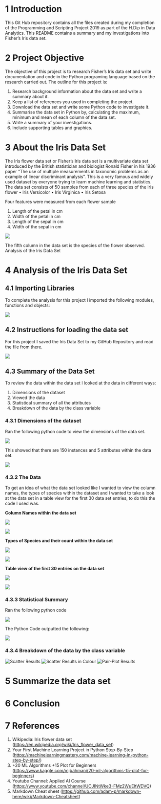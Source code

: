 # 1 Introduction
This Git Hub repository contains all the files created during my completion of the Programming and Scripting Project 2019 as part of the H.Dip in Data Analytics.  This README contains a summary and my investigations into Fisher’s Iris data set.

# 2 Project Objective
The objective of this project is to research Fisher’s Iris data set and write documentation and code in the Python programing language based on the research carried out.  The outline for this project is:
1. Research background information about the data set and write a summary about it.
2. Keep a list of references you used in completing the project.
3. Download the data set and write some Python code to investigate it.
4. Summarise the data set in Python by, calculating the maximum, minimum and mean of each column of the data set. 
5. Write a summary of your investigations.
6. Include supporting tables and graphics.

# 3 About the Iris Data Set
The Iris flower data set or Fisher’s Iris data set is a multivariate data set introduced by the British statistician and biologist Ronald Fisher in his 1936 paper “The use of multiple measurements in taxonomic problems as an example of linear discriminant analysis”. This is a very famous and widely used dataset by everyone trying to learn machine learning and statistics. The data set consists of 50 samples from each of three species of the Iris flower 
•	Iris Versicolor 
•	Iris Virginica 
•	Iris Setosa

Four features were measured from each flower sample 
1.	Length of the petal in cm
2.	Width of the petal in cm
3.	Length of the sepal in cm
4.	Width of the sepal in cm
 
![](Images/Iris.jpg)

The fifth column in the data set is the species of the flower observed.
Analysis of the Iris Data Set

# 4 Analysis of the Iris Data Set
## 4.1 Importing Libraries
To complete the analysis for this project I imported the following modules, functions and objects:

![](Images/Libraries.PNG)

## 4.2 Instructions for loading the data set
For this project I saved the Iris Data Set to my GitHub Repository and read the file from there.

![](Images/DataSet.PNG)

## 4.3 Summary of the Data Set
To review the data within the data set I looked at the data in different ways:
1. Dimensions of the dataset
2. Viewed the data 
3. Statistical summary of all the attributes
4. Breakdown of the data by the class variable

### 4.3.1 Dimensions of the dataset
Ran the following python code to view the dimensions of the data set.

![](Images/Shape.PNG) 

This showed that there are 150 instances and 5 attributes within the data set.

![](Images/ShapeResult.PNG) 

### 4.3.2 The Data
To get an idea of what the data set looked like I wanted to view the column names, the types of species within the dataset and I wanted to take a look at the data set in a table view for the first 30 data set entries, to do this the code I used was.

**Column Names within the data set**

![](Images/ColumnNamesCode.PNG) 

![](Images/ColumnNamesOutput.PNG) 

**Types of Species and their count within the data set**

![](Images/SpeciesCode.PNG) 

![](Images/SpeciesOuput.PNG) 

**Table view of the first 30 entries on the data set**

![](Images/First30code.PNG) 

![](Images/First30code.PNG) 

### 4.3.3 Statistical Summary
Ran the following python code 

![](Images/Stats.PNG) 

The Python Code outputted the following:

![](Images/StatisticSummary.PNG) 

### 4.3.4 Breakdown of the data by the class variable


 

![Scatter Results](Images/Scatter.png)
![Scatter Results in Colour](Images/ColourScatter.png)
![Pair-Plot Results](Images/PairPlot.PNG)

# 5 Summarize the data set

# 6 Conclusion

# 7 References
1.	Wikipedia: Iris flower data set (https://en.wikipedia.org/wiki/Iris_flower_data_set)
2.	Your First Machine Learning Project in Python Step-By-Step (https://machinelearningmastery.com/machine-learning-in-python-step-by-step/)
3.	+20 ML Algorithms +15 Plot for Beginners (https://www.kaggle.com/mjbahmani/20-ml-algorithms-15-plot-for-beginners)
4. Youtube Channel: Applied AI Course (https://www.youtube.com/channel/UCJINtWke3-FMz2WuEltWDVQ)
5. Markdown Cheat sheet (https://github.com/adam-p/markdown-here/wiki/Markdown-Cheatsheet)


